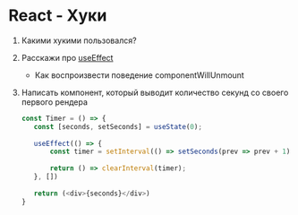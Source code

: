 # React - Хуки

1. Какими хукими пользовался?

2. Расскажи про [useEffect](https://learn-reactjs.ru/core/hooks/effect-hook)
    * Как воспроизвести поведение componentWillUnmount
    
3. Написать компонент, который выводит количество секунд со своего первого рендера
    ```typescript jsx
   const Timer = () => {
       const [seconds, setSeconds] = useState(0);
           
       useEffect(() => {
           const timer = setInterval(() => setSeconds(prev => prev + 1), 1000)
           
           return () => clearInterval(timer);
       }, [])
       
       return (<div>{seconds}</div>)
   } 
   ```
    
